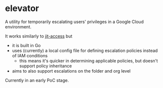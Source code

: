 # elevator

A utility for temporarily escalating users' privileges in a Google Cloud environment.

It works similarly to [jit-access](https://github.com/GoogleCloudPlatform/jit-access) but

- it is built in Go
- uses (currently) a local config file for defining escalation policies instead of IAM conditions
  - this means it's quicker in determining applicable policies, but doesn't support policy inheritance
- aims to also support escalations on the folder and org level

Currently in an early PoC stage.